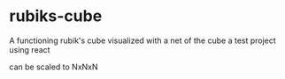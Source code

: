 # rubiks-cube
A functioning rubik's cube visualized with a net of the cube
a test project using react

can be scaled to NxNxN
